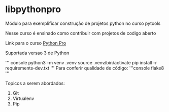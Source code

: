 # libpythonpro
Módulo para exemplificar construção de projetos python no curso pytools

Nesse curso é ensinado como contribuir com projetos de codigo aberto

Link para o curso [Python Pro](https://www.python.pro.br/)

Suportada versao 3 de Python

''' console
python3 -m venv .venv
source .venv/bin/activate
pip install -r requirements-dev.txt
'''
Para conferir qualidade de código:
'''console
flake8
'''

Topicos a serem abordados:
1. Git
2. Virtualenv
3. Pip